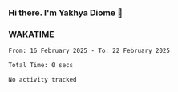 ### Hi there. I'm Yakhya Diome 👋

### WAKATIME
<!--START_SECTION:waka-->

```txt
From: 16 February 2025 - To: 22 February 2025

Total Time: 0 secs

No activity tracked
```

<!--END_SECTION:waka-->
